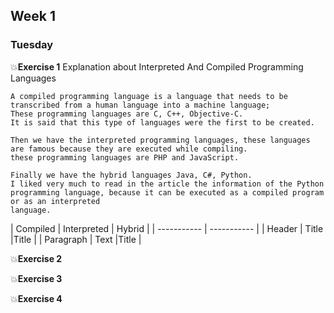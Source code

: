 ## Week 1 ##

### Tuesday 

:boom:**Exercise 1** Explanation about Interpreted And Compiled Programming Languages

    A compiled programming language is a language that needs to be transcribed from a human language into a machine language;
    These programming languages are C, C++, Objective-C.
    It is said that this type of languages were the first to be created.

    Then we have the interpreted programming languages, these languages are famous because they are executed while compiling.
    these programming languages are PHP and JavaScript.

    Finally we have the hybrid languages Java, C#, Python.
    I liked very much to read in the article the information of the Python programming language, because it can be executed as a compiled program or as an interpreted  
    language. 
    
| Compiled | Interpreted | Hybrid | 
| ----------- | ----------- |
| Header | Title |Title |
| Paragraph | Text |Title |


:boom:**Exercise 2**

:boom:**Exercise 3**

:boom:**Exercise 4**
